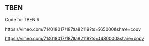 ## TBEN

Code for TBEN R

https://vimeo.com/714018017/1879a82119?ts=565000&share=copy 

https://vimeo.com/714018017/1879a82119?ts=4480000&share=copy 
